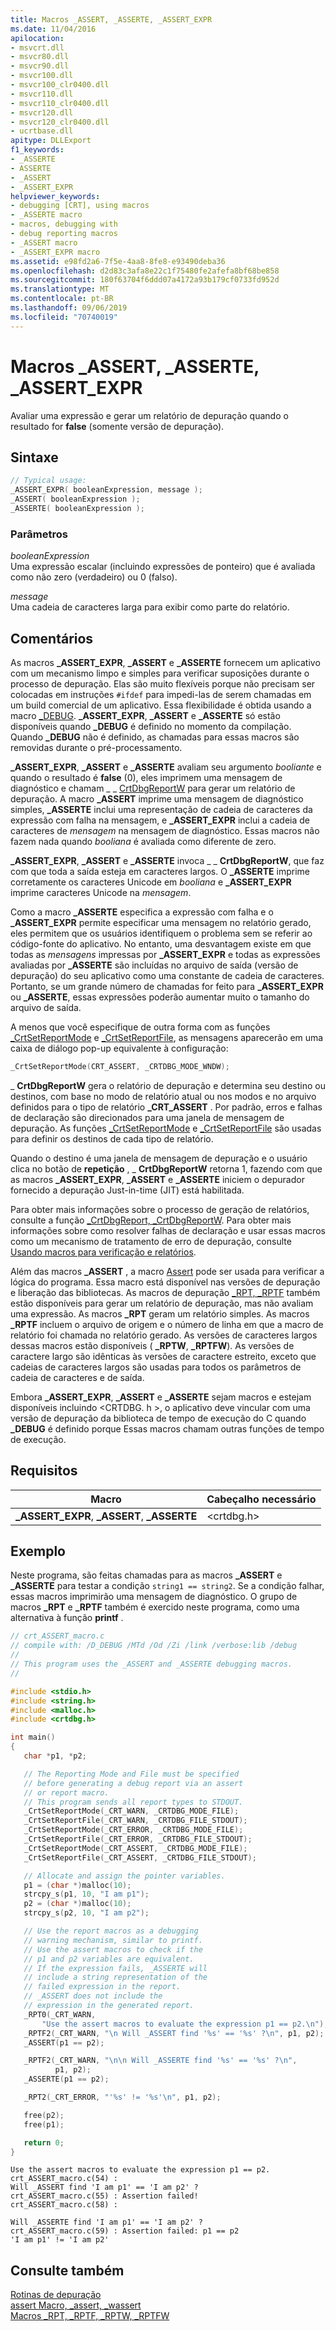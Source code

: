 ```yaml
---
title: Macros _ASSERT, _ASSERTE, _ASSERT_EXPR
ms.date: 11/04/2016
apilocation:
- msvcrt.dll
- msvcr80.dll
- msvcr90.dll
- msvcr100.dll
- msvcr100_clr0400.dll
- msvcr110.dll
- msvcr110_clr0400.dll
- msvcr120.dll
- msvcr120_clr0400.dll
- ucrtbase.dll
apitype: DLLExport
f1_keywords:
- _ASSERTE
- ASSERTE
- _ASSERT
- _ASSERT_EXPR
helpviewer_keywords:
- debugging [CRT], using macros
- _ASSERTE macro
- macros, debugging with
- debug reporting macros
- _ASSERT macro
- _ASSERT_EXPR macro
ms.assetid: e98fd2a6-7f5e-4aa8-8fe8-e93490deba36
ms.openlocfilehash: d2d83c3afa8e22c1f75480fe2afefa8bf68be858
ms.sourcegitcommit: 180f63704f6ddd07a4172a93b179cf0733fd952d
ms.translationtype: MT
ms.contentlocale: pt-BR
ms.lasthandoff: 09/06/2019
ms.locfileid: "70740019"
---
```

# <a name="_assert-_asserte-_assert_expr-macros"></a>Macros _ASSERT, _ASSERTE, _ASSERT_EXPR

Avaliar uma expressão e gerar um relatório de depuração quando o resultado for **false** (somente versão de depuração).

## <a name="syntax"></a>Sintaxe

```C
// Typical usage:
_ASSERT_EXPR( booleanExpression, message );
_ASSERT( booleanExpression );
_ASSERTE( booleanExpression );
```

### <a name="parameters"></a>Parâmetros

*booleanExpression*<br/>
Uma expressão escalar (incluindo expressões de ponteiro) que é avaliada como não zero (verdadeiro) ou 0 (falso).

*message*<br/>
Uma cadeia de caracteres larga para exibir como parte do relatório.

## <a name="remarks"></a>Comentários

As macros **_ASSERT_EXPR**, **_ASSERT** e **_ASSERTE** fornecem um aplicativo com um mecanismo limpo e simples para verificar suposições durante o processo de depuração. Elas são muito flexíveis porque não precisam ser colocadas em instruções `#ifdef` para impedi-las de serem chamadas em um build comercial de um aplicativo. Essa flexibilidade é obtida usando a macro [_DEBUG](../../c-runtime-library/debug.md). **_ASSERT_EXPR**, **_ASSERT** e **_ASSERTE** só estão disponíveis quando **_DEBUG** é definido no momento da compilação. Quando **_DEBUG** não é definido, as chamadas para essas macros são removidas durante o pré-processamento.

**_ASSERT_EXPR**, **_ASSERT** e **_ASSERTE** avaliam seu argumento *booliante* e quando o resultado é **false** (0), eles imprimem uma mensagem de diagnóstico e chamam _ _ [CrtDbgReportW](crtdbgreport-crtdbgreportw.md) para gerar um relatório de depuração. A macro **_ASSERT** imprime uma mensagem de diagnóstico simples, **_ASSERTE** inclui uma representação de cadeia de caracteres da expressão com falha na mensagem, e **_ASSERT_EXPR** inclui a cadeia de caracteres de *mensagem* na mensagem de diagnóstico. Essas macros não fazem nada quando *booliana* é avaliada como diferente de zero.

**_ASSERT_EXPR**, **_ASSERT** e **_ASSERTE** invoca _ _ **CrtDbgReportW**, que faz com que toda a saída esteja em caracteres largos. O **_ASSERTE** imprime corretamente os caracteres Unicode em *booliana* e **_ASSERT_EXPR** imprime caracteres Unicode na *mensagem*.

Como a macro **_ASSERTE** especifica a expressão com falha e o **_ASSERT_EXPR** permite especificar uma mensagem no relatório gerado, eles permitem que os usuários identifiquem o problema sem se referir ao código-fonte do aplicativo. No entanto, uma desvantagem existe em que todas as *mensagens* impressas por **_ASSERT_EXPR** e todas as expressões avaliadas por **_ASSERTE** são incluídas no arquivo de saída (versão de depuração) do seu aplicativo como uma constante de cadeia de caracteres. Portanto, se um grande número de chamadas for feito para **_ASSERT_EXPR** ou **_ASSERTE**, essas expressões poderão aumentar muito o tamanho do arquivo de saída.

A menos que você especifique de outra forma com as funções [_CrtSetReportMode](crtsetreportmode.md) e [_CrtSetReportFile](crtsetreportfile.md), as mensagens aparecerão em uma caixa de diálogo pop-up equivalente à configuração:

```C
_CrtSetReportMode(CRT_ASSERT, _CRTDBG_MODE_WNDW);
````

_ **CrtDbgReportW** gera o relatório de depuração e determina seu destino ou destinos, com base no modo de relatório atual ou nos modos e no arquivo definidos para o tipo de relatório **_CRT_ASSERT** . Por padrão, erros e falhas de declaração são direcionados para uma janela de mensagem de depuração. As funções [_CrtSetReportMode](crtsetreportmode.md) e [_CrtSetReportFile](crtsetreportfile.md) são usadas para definir os destinos de cada tipo de relatório.

Quando o destino é uma janela de mensagem de depuração e o usuário clica no botão de **repetição** , _ **CrtDbgReportW** retorna 1, fazendo com que as macros **_ASSERT_EXPR**, **_ASSERT** e **_ASSERTE** iniciem o depurador fornecido a depuração Just-in-time (JIT) está habilitada.

Para obter mais informações sobre o processo de geração de relatórios, consulte a função [_CrtDbgReport, _CrtDbgReportW](crtdbgreport-crtdbgreportw.md). Para obter mais informações sobre como resolver falhas de declaração e usar essas macros como um mecanismo de tratamento de erro de depuração, consulte [Usando macros para verificação e relatórios](/visualstudio/debugger/macros-for-reporting).

Além das macros **_ASSERT** , a macro [Assert](assert-macro-assert-wassert.md) pode ser usada para verificar a lógica do programa. Essa macro está disponível nas versões de depuração e liberação das bibliotecas. As macros de depuração [_RPT, _RPTF](rpt-rptf-rptw-rptfw-macros.md) também estão disponíveis para gerar um relatório de depuração, mas não avaliam uma expressão. As macros **_RPT** geram um relatório simples. As macros **_RPTF** incluem o arquivo de origem e o número de linha em que a macro de relatório foi chamada no relatório gerado. As versões de caracteres largos dessas macros estão disponíveis ( **_RPTW**, **_RPTFW**). As versões de caractere largo são idênticas às versões de caractere estreito, exceto que cadeias de caracteres largos são usadas para todos os parâmetros de cadeia de caracteres e de saída.

Embora **_ASSERT_EXPR**, **_ASSERT** e **_ASSERTE** sejam macros e estejam disponíveis incluindo \<CRTDBG. h >, o aplicativo deve vincular com uma versão de depuração da biblioteca de tempo de execução do C quando **_DEBUG** é definido porque Essas macros chamam outras funções de tempo de execução.

## <a name="requirements"></a>Requisitos

|Macro|Cabeçalho necessário|
|-----------|---------------------|
|**_ASSERT_EXPR**, **_ASSERT**, **_ASSERTE**|\<crtdbg.h>|

## <a name="example"></a>Exemplo

Neste programa, são feitas chamadas para as macros **_ASSERT** e **_ASSERTE** para testar a condição `string1 == string2`. Se a condição falhar, essas macros imprimirão uma mensagem de diagnóstico. O grupo de macros **_RPT** e **_RPTF** também é exercido neste programa, como uma alternativa à função **printf** .

```C
// crt_ASSERT_macro.c
// compile with: /D_DEBUG /MTd /Od /Zi /link /verbose:lib /debug
//
// This program uses the _ASSERT and _ASSERTE debugging macros.
//

#include <stdio.h>
#include <string.h>
#include <malloc.h>
#include <crtdbg.h>

int main()
{
   char *p1, *p2;

   // The Reporting Mode and File must be specified
   // before generating a debug report via an assert
   // or report macro.
   // This program sends all report types to STDOUT.
   _CrtSetReportMode(_CRT_WARN, _CRTDBG_MODE_FILE);
   _CrtSetReportFile(_CRT_WARN, _CRTDBG_FILE_STDOUT);
   _CrtSetReportMode(_CRT_ERROR, _CRTDBG_MODE_FILE);
   _CrtSetReportFile(_CRT_ERROR, _CRTDBG_FILE_STDOUT);
   _CrtSetReportMode(_CRT_ASSERT, _CRTDBG_MODE_FILE);
   _CrtSetReportFile(_CRT_ASSERT, _CRTDBG_FILE_STDOUT);

   // Allocate and assign the pointer variables.
   p1 = (char *)malloc(10);
   strcpy_s(p1, 10, "I am p1");
   p2 = (char *)malloc(10);
   strcpy_s(p2, 10, "I am p2");

   // Use the report macros as a debugging
   // warning mechanism, similar to printf.
   // Use the assert macros to check if the
   // p1 and p2 variables are equivalent.
   // If the expression fails, _ASSERTE will
   // include a string representation of the
   // failed expression in the report.
   // _ASSERT does not include the
   // expression in the generated report.
   _RPT0(_CRT_WARN,
       "Use the assert macros to evaluate the expression p1 == p2.\n");
   _RPTF2(_CRT_WARN, "\n Will _ASSERT find '%s' == '%s' ?\n", p1, p2);
   _ASSERT(p1 == p2);

   _RPTF2(_CRT_WARN, "\n\n Will _ASSERTE find '%s' == '%s' ?\n",
          p1, p2);
   _ASSERTE(p1 == p2);

   _RPT2(_CRT_ERROR, "'%s' != '%s'\n", p1, p2);

   free(p2);
   free(p1);

   return 0;
}
```

```Output
Use the assert macros to evaluate the expression p1 == p2.
crt_ASSERT_macro.c(54) :
Will _ASSERT find 'I am p1' == 'I am p2' ?
crt_ASSERT_macro.c(55) : Assertion failed!
crt_ASSERT_macro.c(58) :

Will _ASSERTE find 'I am p1' == 'I am p2' ?
crt_ASSERT_macro.c(59) : Assertion failed: p1 == p2
'I am p1' != 'I am p2'
```

## <a name="see-also"></a>Consulte também

[Rotinas de depuração](../../c-runtime-library/debug-routines.md)<br/>
[assert Macro, _assert, _wassert](assert-macro-assert-wassert.md)<br/>
[Macros _RPT, _RPTF, _RPTW, _RPTFW](rpt-rptf-rptw-rptfw-macros.md)<br/>
